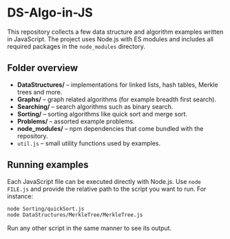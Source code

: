 # DS-Algo-in-JS

This repository collects a few data structure and algorithm examples written in JavaScript. The project uses Node.js with ES modules and includes all required packages in the `node_modules` directory.

## Folder overview

- **DataStructures/** – implementations for linked lists, hash tables, Merkle trees and more.
- **Graphs/** – graph related algorithms (for example breadth first search).
- **Searching/** – search algorithms such as binary search.
- **Sorting/** – sorting algorithms like quick sort and merge sort.
- **Problems/** – assorted example problems.
- **node_modules/** – npm dependencies that come bundled with the repository.
- `util.js` – small utility functions used by examples.

## Running examples

Each JavaScript file can be executed directly with Node.js. Use `node FILE.js` and provide the relative path to the script you want to run. For instance:

```bash
node Sorting/quickSort.js
node DataStructures/MerkleTree/MerkleTree.js
```

Run any other script in the same manner to see its output.
